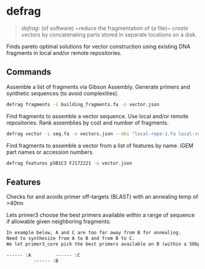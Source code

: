 # defrag

> _defrag_: (of software) ~reduce the fragmentation of (a file)~ _create vectors_ by concatenating parts stored in separate locations on a disk.

Finds pareto optimal solutions for vector construction using existing DNA fragments in local and/or remote repositories.

## Commands

Assemble a list of fragments via Gibson Assembly. Generate primers and synthetic sequences (to avoid complexities).

```bash
defrag fragments -i building_fragments.fa -o vector.json
```

Find fragments to assemble a vector sequence. Use local and/or remote repositories. Rank assemblies by cost and number of fragments.

```bash
defrag vector -i seq.fa -o vectors.json --dbs "local-repo-1.fa local-repo-2.fa" --addgene --igem
```

Find fragments to assemble a vector from a list of features by name. iGEM part names or accession numbers.

```bash
defrag features pSB1C3 FJ172221 -o vector.json
```

## Features

Checks for and avoids primer off-targets (BLAST) with an annealing temp of >40tm

Lets primer3 choose the best primers available within a range of sequence if allowable given neighboring fragments:

```txt
In example below, A and C are too far away from B for annealing.
Need to synthesize from A to B and from B to C.
We let primer3_core pick the best primers available on B (within a 50bp range at the start and the end of B).

------ :A         ------ :C
          ------ :B
```
